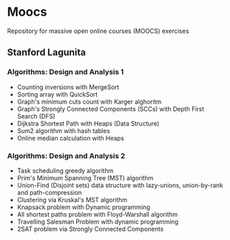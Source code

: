 # Moocs

Repository for massive open online courses (MOOCS) exercises

## Stanford Lagunita

### Algorithms: Design and Analysis 1

- Counting inversions with MergeSort
- Sorting array with QuickSort
- Graph's minimum cuts count with Karger alghoritm
- Graph's Strongly Connected Components (SCCs) with Depth First Search (DFS)
- Dijkstra Shortest Path with Heaps (Data Structure)
- Sum2 algorithm with hash tables
- Online median calculation with Heaps

### Algorithms: Design and Analysis 2

- Task scheduling greedy algorithm
- Prim's Minimum Spanning Tree (MST) algorithm
- Union-Find (Disjoint sets) data structure with lazy-unions, union-by-rank and path-compression
- Clustering via Kruskal's MST algorithm
- Knapsack problem with Dynamic programming
- All shortest paths problem with Floyd-Warshall algorithm
- Travelling Salesman Problem with dynamic programming
- 2SAT problem via Strongly Connected Components
